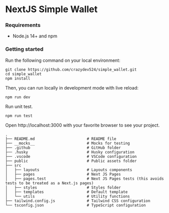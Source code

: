 # NextJS Simple Wallet

### Requirements

- Node.js 14+ and npm

### Getting started

Run the following command on your local environment:

```shell
git clone https://github.com/crazydev524/simple_wallet.git
cd simple_wallet
npm install
```

Then, you can run locally in development mode with live reload:

```shell
npm run dev
```
Run unit test.
```shell
npm run test
```

Open http://localhost:3000 with your favorite browser to see your project.



```shell
.
├── README.md                       # README file
├── __mocks__                       # Mocks for testing
├── .github                         # GitHub folder
├── .husky                          # Husky configuration
├── .vscode                         # VSCode configuration
├── public                          # Public assets folder
├── src
│   ├── layouts                     # Layouts components
│   ├── pages                       # Next JS Pages
│   ├── pages.test                  # Next JS Pages tests (this avoids tests to be treated as a Next.js pages)
│   ├── styles                      # Styles folder
│   ├── templates                   # Default template
│   └── utils                       # Utility functions
├── tailwind.config.js              # Tailwind CSS configuration
└── tsconfig.json                   # TypeScript configuration
```
